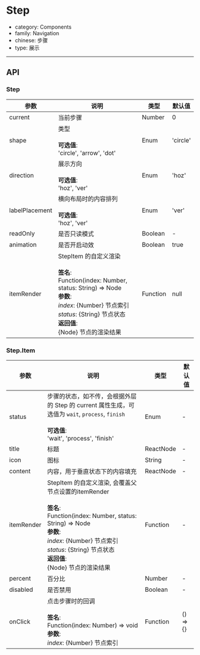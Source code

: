 # Step

-   category: Components
-   family: Navigation
-   chinese: 步骤
-   type: 展示

---

## API

### Step

| 参数             | 说明                                                                                                                                                                                  | 类型       | 默认值      |
| -------------- | ----------------------------------------------------------------------------------------------------------------------------------------------------------------------------------- | -------- | -------- |
| current        | 当前步骤                                                                                                                                                                                | Number   | 0        |
| shape          | 类型<br><br>**可选值**:<br>'circle', 'arrow', 'dot'                                                                                                                                      | Enum     | 'circle' |
| direction      | 展示方向<br><br>**可选值**:<br>'hoz', 'ver'                                                                                                                                                | Enum     | 'hoz'    |
| labelPlacement | 横向布局时的内容排列<br><br>**可选值**:<br>'hoz', 'ver'                                                                                                                                          | Enum     | 'ver'    |
| readOnly       | 是否只读模式                                                                                                                                                                              | Boolean  | -        |
| animation      | 是否开启动效                                                                                                                                                                              | Boolean  | true     |
| itemRender     | StepItem 的自定义渲染<br><br>**签名**:<br>Function(index: Number, status: String) => Node<br>**参数**:<br>_index_: {Number} 节点索引<br>_status_: {String} 节点状态<br>**返回值**:<br>{Node} 节点的渲染结果<br> | Function | null     |

### Step.Item

| 参数         | 说明                                                                                                                                                                                                       | 类型        | 默认值      |
| ---------- | -------------------------------------------------------------------------------------------------------------------------------------------------------------------------------------------------------- | --------- | -------- |
| status     | 步骤的状态，如不传，会根据外层的 Step 的 current 属性生成，可选值为 `wait`, `process`, `finish`<br><br>**可选值**:<br>'wait', 'process', 'finish'                                                                                     | Enum      | -        |
| title      | 标题                                                                                                                                                                                                       | ReactNode | -        |
| icon       | 图标                                                                                                                                                                                                       | String    | -        |
| content    | 内容，用于垂直状态下的内容填充                                                                                                                                                                                          | ReactNode | -        |
| itemRender | StepItem 的自定义渲染, 会覆盖父节点设置的itemRender<br><br>**签名**:<br>Function(index: Number, status: String) => Node<br>**参数**:<br>_index_: {Number} 节点索引<br>_status_: {String} 节点状态<br>**返回值**:<br>{Node} 节点的渲染结果<br> | Function  | -        |
| percent    | 百分比                                                                                                                                                                                                      | Number    | -        |
| disabled   | 是否禁用                                                                                                                                                                                                     | Boolean   | -        |
| onClick    | 点击步骤时的回调<br><br>**签名**:<br>Function(index: Number) => void<br>**参数**:<br>_index_: {Number} 节点索引                                                                                                          | Function  | () => {} |
